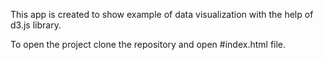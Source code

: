 This app is created to show example of data visualization with the help of d3.js library.

To open the project clone the repository and open #index.html file.